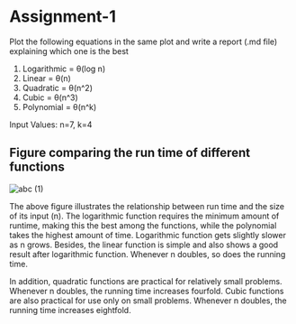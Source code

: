 # Assignment-1

Plot the following equations in the same plot and write a report (.md file) explaining which one is the best  

1. Logarithmic = θ(log n) 
2. Linear = θ(n) 
3. Quadratic = θ(n^2) 
4. Cubic = θ(n^3) 
5. Polynomial = θ(n^k) 

Input Values: n=7,  k=4 

## Figure comparing the run time of different functions 

![abc (1)](https://user-images.githubusercontent.com/48402885/120111599-5a587800-c194-11eb-9e40-4a1013c5d887.png)

The above figure illustrates the relationship between run time and the size of its input (n). The logarithmic function requires the minimum amount of runtime, making this the best among the functions, while the polynomial takes the highest amount of time. Logarithmic function gets slightly slower as n grows. Besides, the linear function is simple and also shows a good result after logarithmic function. Whenever n doubles, so does the running time.

In addition, quadratic functions are practical for relatively small problems. Whenever n doubles, the running time increases fourfold. Cubic functions are also practical for use only on small problems. Whenever n doubles, the running time increases eightfold.
